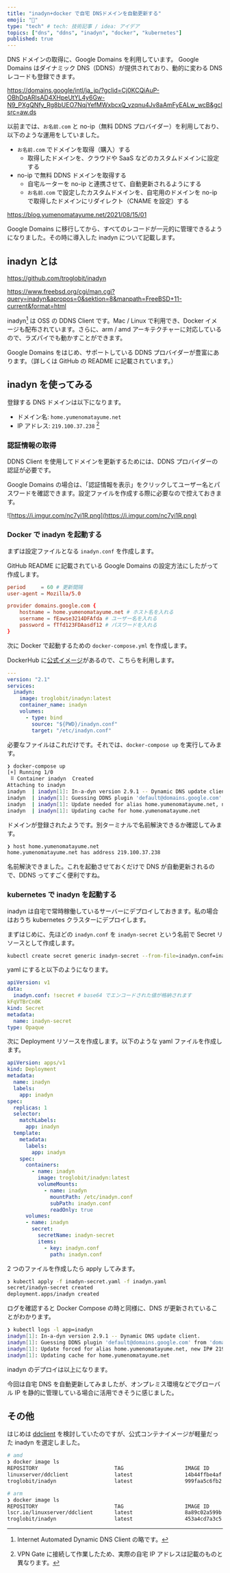 ```yaml
---
title: "inadyn+docker で自宅 DNSドメインを自動更新する"
emoji: "💽"
type: "tech" # tech: 技術記事 / idea: アイデア
topics: ["dns", "ddns", "inadyn", "docker", "kubernetes"]
published: true
---
```


DNS ドメインの取得に、Google Domains を利用しています。
Google Domains はダイナミック DNS（DDNS）が提供されており、動的に変わる DNS レコードも登録できます。

https://domains.google/intl/ja_jp/?gclid=Cj0KCQiAuP-OBhDqARIsAD4XHpeUtYL4y6Gw-N9_PXgQNfy_Rg8bUEO7NqjYefMWxbcxQ_vzqnu4Jv8aAmFyEALw_wcB&gclsrc=aw.ds

以前までは、`お名前.com` と no-ip（無料 DDNS プロバイダー）を利用しており、以下のような運用をしていました。

- `お名前.com` でドメインを取得（購入）する
  - 取得したドメインを、クラウドや SaaS などのカスタムドメインに設定する
- no-ip で無料 DDNS ドメインを取得する
  - 自宅ルーターを no-ip と連携させて、自動更新されるようにする
  - `お名前.com` で設定したカスタムドメインを、自宅用のドメインを no-ip で取得したドメインにリダイレクト（CNAME を設定）する

https://blog.yumenomatayume.net/2021/08/15/01

Google Domains に移行してから、すべてのレコードが一元的に管理できるようになりました。その時に導入した inadyn について記載します。

## inadyn とは

https://github.com/troglobit/inadyn

https://www.freebsd.org/cgi/man.cgi?query=inadyn&apropos=0&sektion=8&manpath=FreeBSD+11-current&format=html

inadyn[^1] は OSS の DDNS Client です。Mac / Linux で利用でき、Docker イメージも配布されています。さらに、arm / amd アーキテクチャーに対応しているので、ラズパイでも動かすことができます。

Google Domains をはじめ、サポートしている DDNS プロバイダーが豊富にあります。（詳しくは GitHub の README に記載されています。）

## inadyn を使ってみる

登録する DNS ドメインは以下になります。

- ドメイン名: `home.yumenomatayume.net`
- IP アドレス: `219.100.37.238` [^2]

### 認証情報の取得

DDNS Client を使用してドメインを更新するためには、DDNS プロバイダーの認証が必要です。

Google Domains の場合は、「認証情報を表示」をクリックしてユーザー名とパスワードを確認できます。設定ファイルを作成する際に必要なので控えておきます。

![https://i.imgur.com/nc7yi1R.png](https://i.imgur.com/nc7yi1R.png)

### Docker で inadyn を起動する

まずは設定ファイルとなる `inadyn.conf` を作成します。

GitHub README に記載されている Google Domains の設定方法にしたがって作成します。

```conf:inadyn.conf
period     = 60 # 更新間隔
user-agent = Mozilla/5.0

provider domains.google.com {
    hostname = home.yumenomatayume.net # ホスト名を入れる
    username = fEawse3214DFAfda # ユーザー名を入れる
    password = fTfd123FDAasdf12 # パスワードを入れる
}
```

次に Docker で起動するための `docker-compose.yml` を作成します。

DockerHub に[公式イメージ](https://hub.docker.com/r/troglobit/inadyn)があるので、こちらを利用します。

```yaml:docker-compose.yml
---
version: "2.1"
services:
  inadyn:
    image: troglobit/inadyn:latest
    container_name: inadyn
    volumes:
      - type: bind
        source: "${PWD}/inadyn.conf"
        target: "/etc/inadyn.conf"
```

必要なファイルはこれだけです。それでは、`docker-compose up` を実行してみます。

```bash
❯ docker-compose up
[+] Running 1/0
 ⠿ Container inadyn  Created                                                                                                                                                                                                                                               0.0s
Attaching to inadyn
inadyn  | inadyn[1]: In-a-dyn version 2.9.1 -- Dynamic DNS update client.
inadyn  | inadyn[1]: Guessing DDNS plugin 'default@domains.google.com' from 'domains.google.com'
inadyn  | inadyn[1]: Update needed for alias home.yumenomatayume.net, new IP# 219.100.37.238
inadyn  | inadyn[1]: Updating cache for home.yumenomatayume.net
```

ドメインが登録されたようです。別ターミナルで名前解決できるか確認してみます。

```bash
❯ host home.yumenomatayume.net
home.yumenomatayume.net has address 219.100.37.238
```

名前解決できました。これを起動させておくだけで DNS が自動更新されるので、DDNS ってすごく便利ですね。

### kubernetes で inadyn を起動する

inadyn は自宅で常時稼働しているサーバーにデプロイしておきます。私の場合はおうち kubernetes クラスターにデプロイします。

まずはじめに、先ほどの `inadyn.conf` を `inadyn-secret` という名前で Secret リソースとして作成します。

```bash
kubectl create secret generic inadyn-secret --from-file=inadyn.conf=inadyn.conf
```

yaml にすると以下のようになります。

```yaml:inadyn-secret.yaml
apiVersion: v1
data:
  inadyn.conf: !secret # base64 でエンコードされた値が格納されます
kFqVTBrCn0K
kind: Secret
metadata:
  name: inadyn-secret
type: Opaque
```

次に Deployment リソースを作成します。以下のような yaml ファイルを作成します。

```yaml:inadyn.yaml
apiVersion: apps/v1
kind: Deployment
metadata:
  name: inadyn
  labels:
    app: inadyn
spec:
  replicas: 1
  selector:
    matchLabels:
      app: inadyn
  template:
    metadata:
      labels:
        app: inadyn
    spec:
      containers:
        - name: inadyn
          image: troglobit/inadyn:latest
          volumeMounts:
            - name: inadyn
              mountPath: /etc/inadyn.conf
              subPath: inadyn.conf
              readOnly: true
      volumes:
      - name: inadyn
        secret:
          secretName: inadyn-secret
          items:
            - key: inadyn.conf
              path: inadyn.conf
```

2 つのファイルを作成したら apply してみます。

```bash
❯ kubectl apply -f inadyn-secret.yaml -f inadyn.yaml
secret/inadyn-secret created
deployment.apps/inadyn created
```

ログを確認すると Docker Compose の時と同様に、DNS が更新されていることがわかります。

```bash
❯ kubectl logs -l app=inadyn
inadyn[1]: In-a-dyn version 2.9.1 -- Dynamic DNS update client.
inadyn[1]: Guessing DDNS plugin 'default@domains.google.com' from 'domains.google.com'
inadyn[1]: Update forced for alias home.yumenomatayume.net, new IP# 219.100.37.238
inadyn[1]: Updating cache for home.yumenomatayume.net
```

inadyn のデプロイは以上になります。

今回は自宅 DNS を自動更新してみましたが、オンプレミス環境などでグローバル IP を静的に管理している場合に活用できそうに感じました。

## その他

はじめは [ddclient](https://github.com/linuxserver/docker-ddclient) を検討していたのですが、公式コンテナイメージが軽量だった inadyn を選定しました。

```bash
# amd
❯ docker image ls
REPOSITORY                         TAG                    IMAGE ID       CREATED        SIZE
linuxserver/ddclient               latest                 14b44ffbe4af   3 weeks ago    78MB
troglobit/inadyn                   latest                 999faa5c6fb2   3 weeks ago    12.3MB

# arm
❯ docker image ls
REPOSITORY                         TAG                    IMAGE ID       CREATED         SIZE
lscr.io/linuxserver/ddclient       latest                 8a89c02a599b   3 weeks ago     83.5MB
troglobit/inadyn                   latest                 453a4cd7a3c5   3 weeks ago     12.1MB
```

[^1]: Internet Automated Dynamic DNS Client の略です。
[^2]: VPN Gate に接続して作業したため、実際の自宅 IP アドレスは記載のものと異なります。
